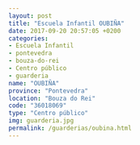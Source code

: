```yaml
---
layout: post
title: "Escuela Infantil OUBIÑA"
date: 2017-09-20 20:57:05 +0200
categories:
- Escuela Infantil
- pontevedra
- bouza-do-rei
- Centro público
- guarderia
name: "OUBIÑA"
province: "Pontevedra"
location: "Bouza do Rei"
code: "36018069"
type: "Centro público"
img: guarderia.jpg
permalink: /guarderias/oubina.html
---
```

